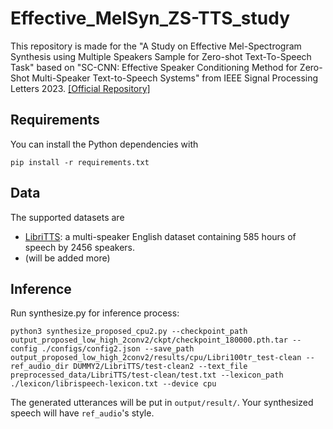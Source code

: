 # Effective_MelSyn_ZS-TTS_study
This repository is made for the "A Study on Effective Mel-Spectrogram Synthesis using Multiple Speakers Sample for Zero-shot Text-To-Speech Task" based on "SC-CNN: Effective Speaker Conditioning Method for Zero-Shot Multi-Speaker Text-to-Speech Systems" from IEEE Signal Processing Letters 2023. [[Official Repository]](https://github.com/hcy71o/SC-CNN/tree/SC-StyleSpeech)

## Requirements
You can install the Python dependencies with
```
pip install -r requirements.txt
```

## Data
The supported datasets are

- [LibriTTS](https://research.google/tools/datasets/libri-tts/): a multi-speaker English dataset containing 585 hours of speech by 2456 speakers.
- (will be added more)


## Inference
Run synthesize.py for inference process:
```
python3 synthesize_proposed_cpu2.py --checkpoint_path output_proposed_low_high_2conv2/ckpt/checkpoint_180000.pth.tar --config ./configs/config2.json --save_path output_proposed_low_high_2conv2/results/cpu/Libri100tr_test-clean --ref_audio_dir DUMMY2/LibriTTS/test-clean2 --text_file preprocessed_data/LibriTTS/test-clean/test.txt --lexicon_path ./lexicon/librispeech-lexicon.txt --device cpu
```
The generated utterances will be put in ``output/result/``. Your synthesized speech will have `ref_audio`'s style.
